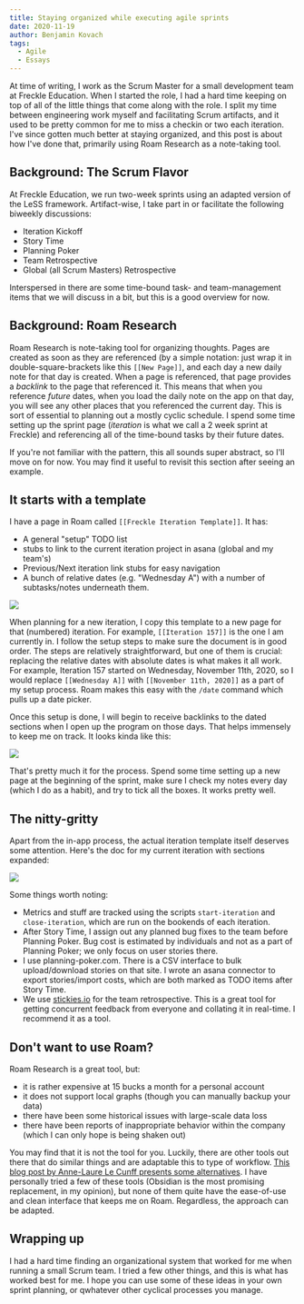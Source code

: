 ```yaml
---
title: Staying organized while executing agile sprints
date: 2020-11-19
author: Benjamin Kovach
tags:
  - Agile
  - Essays
---
```


At time of writing, I work as the Scrum Master for a small development team at Freckle Education. When I started the role, I had a hard time keeping on top of all of the little things that come along with the role. I split my time between engineering work myself and facilitating Scrum artifacts, and it used to be pretty common for me to miss a checkin or two each iteration. I've since gotten much better at staying organized, and this post is about how I've done that, primarily using Roam Research as a note-taking tool.

## Background: The Scrum Flavor

At Freckle Education, we run two-week sprints using an adapted version of the LeSS framework. Artifact-wise, I take part in or facilitate the following biweekly discussions:

- Iteration Kickoff
- Story Time
- Planning Poker
- Team Retrospective
- Global (all Scrum Masters) Retrospective

Interspersed in there are some time-bound task- and team-management items that we will discuss in a bit, but this is a good overview for now.

## Background: Roam Research

Roam Research is note-taking tool for organizing thoughts. Pages are created as soon as they are referenced (by a simple notation: just wrap it in double-square-brackets like this `[[New Page]]`, and each day a new daily note for that day is created. When a page is referenced, that page provides a _backlink_ to the page that referenced it. This means that when you reference _future_ dates, when you load the daily note on the app on that day, you will see any other places that you referenced the current day. This is sort of essential to planning out a mostly cyclic schedule. I spend some time setting up the sprint page (_iteration_ is what we call a 2 week sprint at Freckle) and referencing all of the time-bound tasks by their future dates.

If you're not familiar with the pattern, this all sounds super abstract, so I'll move on for now. You may find it useful to revisit this section after seeing an example.

## It starts with a template

I have a page in Roam called `[[Freckle Iteration Template]]`. It has:

- A general "setup" TODO list
- stubs to link to the current iteration project in asana (global and my team's)
- Previous/Next iteration link stubs for easy navigation
- A bunch of relative dates (e.g. "Wednesday A") with a number of subtasks/notes underneath them.

![](https://ben-kovach-blog-assets.s3.amazonaws.com/images/roam-post/iteration-template.png)

When planning for a new iteration, I copy this template to a new page for that (numbered) iteration. For example, `[[Iteration 157]]` is the one I am currently in. I follow the setup steps to make sure the document is in good order. The steps are relatively straightforward, but one of them is crucial: replacing the relative dates with absolute dates is what makes it all work. For example, Iteration 157 started on Wednesday, November 11th, 2020, so I would replace `[[Wednesday A]]` with `[[November 11th, 2020]]` as a part of my setup process. Roam makes this easy with the `/date` command which pulls up a date picker.

Once this setup is done, I will begin to receive backlinks to the dated sections when I open up the program on those days. That helps immensely to keep me on track. It looks kinda like this:

![](https://ben-kovach-blog-assets.s3.amazonaws.com/images/roam-post/backlinks.png)

That's pretty much it for the process. Spend some time setting up a new page at the beginning of the sprint, make sure I check my notes every day (which I do as a habit), and try to tick all the boxes. It works pretty well.

## The nitty-gritty

Apart from the in-app process, the actual iteration template itself deserves some attention. Here's the doc for my current iteration with sections expanded:

![](https://ben-kovach-blog-assets.s3.amazonaws.com/images/roam-post/157-full-iteration.png)

Some things worth noting:

- Metrics and stuff are tracked using the scripts `start-iteration` and `close-iteration`, which are run on the bookends of each iteration.
- After Story Time, I assign out any planned bug fixes to the team before Planning Poker. Bug cost is estimated by individuals and not as a part of Planning Poker; we only focus on user stories there.
- I use planning-poker.com. There is a CSV interface to bulk upload/download stories on that site. I wrote an asana connector to export stories/import costs, which are both marked as TODO items after Story Time.
- We use [stickies.io](https://stickies.io) for the team retrospective. This is a great tool for getting concurrent feedback from everyone and collating it in real-time. I recommend it as a tool.

## Don't want to use Roam?

Roam Research is a great tool, but: 

- it is rather expensive at 15 bucks a month for a personal account
- it does not support local graphs (though you can manually backup your data)
- there have been some historical issues with large-scale data loss
- there have been reports of inappropriate behavior within the company (which I can only hope is being shaken out)

You may find that it is not the tool for you. Luckily, there are other tools out there that do similar things and are adaptable this to type of workflow. [This blog post by Anne-Laure Le Cunff presents some alternatives](https://nesslabs.com/roam-research-alternatives). I have personally tried a few of these tools (Obsidian is the most promising replacement, in my opinion), but none of them quite have the ease-of-use and clean interface that keeps me on Roam. Regardless, the approach can be adapted.

## Wrapping up

I had a hard time finding an organizational system that worked for me when running a small Scrum team. I tried a few other things, and this is what has worked best for me. I hope you can use some of these ideas in your own sprint planning, or qwhatever other cyclical processes you manage.
